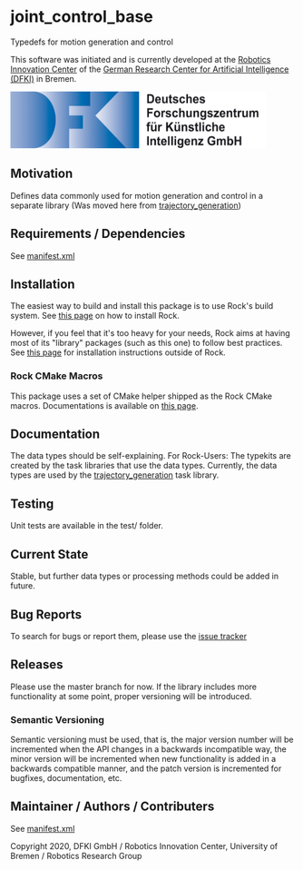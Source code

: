 # joint_control_base
Typedefs for motion generation and control

This software was initiated and is currently developed at the [Robotics Innovation Center](http://robotik.dfki-bremen.de/en/startpage.html)
of the [German Research Center for Artificial Intelligence (DFKI)](http://www.dfki.de) in Bremen.

<img src="https://github.com/rock-control/control-joint_control_base/blob/master/DFKI_Logo.jpg" width="450" height="100">

## Motivation

Defines data commonly used for motion generation and control in a separate library (Was moved here from [trajectory_generation](https://github.com/rock-control/control-orogen-trajectory_generation))

## Requirements / Dependencies

See [manifest.xml](https://github.com/rock-control/control-joint_control_base/blob/master/manifest.xml) 

## Installation

The easiest way to build and install this package is to use Rock's build system.
See [this page](http://rock-robotics.org/stable/documentation/installation.html)
on how to install Rock.

However, if you feel that it's too heavy for your needs, Rock aims at having
most of its "library" packages (such as this one) to follow best practices. See
[this page](http://rock-robotics.org/stable/documentation/packages/outside_of_rock.html)
for installation instructions outside of Rock.

### Rock CMake Macros

This package uses a set of CMake helper shipped as the Rock CMake macros.
Documentations is available on [this page](http://rock-robotics.org/stable/documentation/packages/cmake_macros.html).

## Documentation

The data types should be self-explaining. For Rock-Users: The typekits are created by the task libraries that use the data types. Currently, the data types are used by the [trajectory_generation](https://github.com/rock-control/control-orogen-trajectory_generation) task library.

## Testing

Unit tests are available in the test/ folder.

## Current State

Stable, but further data types or processing methods could be added in future. 

## Bug Reports

To search for bugs or report them, please use the [issue tracker](https://github.com/rock-control/control-joint_control_base/issues)

## Releases

Please use the master branch for now. If the library includes more functionality at some point, proper versioning will be introduced. 

### Semantic Versioning

Semantic versioning must be used, that is, the major version number will be
incremented when the API changes in a backwards incompatible way, the minor
version will be incremented when new functionality is added in a backwards
compatible manner, and the patch version is incremented for bugfixes,
documentation, etc.

## Maintainer / Authors / Contributers

See [manifest.xml](https://github.com/rock-control/control-joint_control_base/blob/master/manifest.xml) 

Copyright 2020, DFKI GmbH / Robotics Innovation Center, University of Bremen / Robotics Research Group

